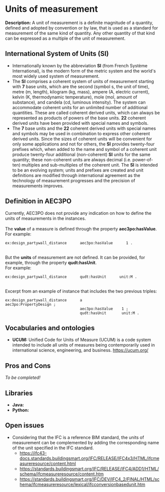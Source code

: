 # Units of measurement
**Description:** A unit of measurement is a definite magnitude of a quantity, defined and adopted by convention or by law, that is used as a standard for measurement of the same kind of quantity. Any other quantity of that kind can be expressed as a multiple of the unit of measurement.

## International System of Units (SI)
* Internationally known by the abbreviation **SI** (from French Système International), is the modern form of the metric system and the world's most widely used system of measurement.
* The **SI** comprises a coherent system of units of measurement starting with **7** base units, which are the second (symbol s, the unit of time), metre (m, length), kilogram (kg, mass), ampere (A, electric current), kelvin (K, thermodynamic temperature), mole (mol, amount of substance), and candela (cd, luminous intensity). The system can accommodate coherent units for an unlimited number of additional quantities.
These are called coherent derived units, which can always be represented as products of powers of the base units.
**22** coherent derived units have been provided with special names and symbols.
* The **7** base units and the **22** coherent derived units with special names and symbols may be used in combination to express other coherent derived units.
Since the sizes of coherent units will be convenient for only some applications and not for others, the **SI** provides twenty-four prefixes which, when added to the name and symbol of a coherent unit produce twenty-four additional (non-coherent) **SI** units for the same quantity; these non-coherent units are always decimal (i.e. power-of-ten) multiples and sub-multiples of the coherent unit.
The **SI** is intended to be an evolving system; units and prefixes are created and unit definitions are modified through international agreement as the technology of measurement progresses and the precision of measurements improves.


## Definition in AEC3PO
Currently, AEC3PO does not provide any indication on how to define the units of measurements in the instances.\
\
The **value** of a measure is defined through the property **aec3po:hasValue**.\
For example: 
```
ex:design_partywall_distance      aec3po:hasValue      1 .
```
\
But the **units** of measurement are not defined. It can be provided, for example, through the property **qudt:hasUnit**.\
For example: 
```
ex:design_partywall_distance      qudt:hasUnit      unit:M .
```
\
Excerpt from an example of instance that includes the two previous triples:
```
ex:design_partywall_distance      a                  aec3po:PropertyDesign ;
                                  aec3po:hasValue    1 ;
                                  qudt:hasUnit       unit:M .
```

    
## Vocabularies and ontologies
* **UCUM:** Unified Code for Units of Measure (UCUM) is a code system intended to include all units of measures being contemporarily used in international science, engineering, and business.
https://ucum.org/

## Pros and Cons
_To be completed!_

## Libraries
* **Java:**
* **Python:**

## Open issues
* Considering that the IFC is a reference BIM standard, the units of measurement can be complemented by adding the corresponding name of the unit specified in the IFC standard.
  + https://ifc43-docs.standards.buildingsmart.org/IFC/RELEASE/IFC4x3/HTML/ifcmeasureresource/content.html
  + https://standards.buildingsmart.org/IFC/RELEASE/IFC4/ADD1/HTML/schema/ifcmeasureresource/content.htm
  + https://standards.buildingsmart.org/IFC/DEV/IFC4_2/FINAL/HTML/schema/ifcmeasureresource/lexical/ifcconversionbasedunit.htm
